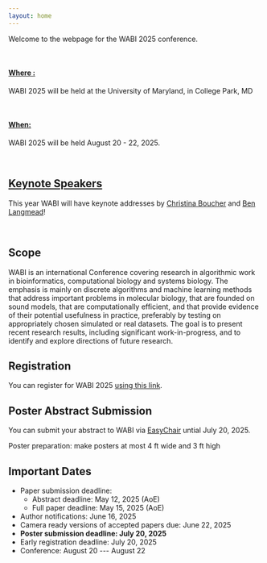 ```yaml
---
layout: home
---
```


Welcome to the webpage for the WABI 2025 conference.  

<br>

#### <u> Where : </u>
WABI 2025 will be held at the University of Maryland, in College Park, MD 

<br>

#### <u> When: </u>
WABI 2025 will be held August 20 - 22, 2025.

<br>

## <u> Keynote Speakers </u>

This year WABI will have keynote addresses by [Christina Boucher](https://www.christinaboucher.com/) and [Ben Langmead](https://www.langmead-lab.org/)!

<br>

## Scope

WABI is an international Conference covering research in algorithmic work in bioinformatics, computational biology and systems biology. The emphasis is mainly on discrete algorithms and machine learning methods that address important problems in molecular biology, that are founded on sound models, that are computationally efficient, and that provide evidence of their potential usefulness in practice, preferably by testing on appropriately chosen simulated or real datasets. The goal is to present recent research results, including significant work-in-progress, and to identify and explore directions of future research. 

## Registration

You can register for WABI 2025 [using this link](https://go.umd.edu/wabi25payment).

## Poster Abstract Submission

You can submit your abstract to WABI via [EasyChair](https://easychair.org/conferences/?conf=wabi2025) untial July 20, 2025.

Poster preparation: make posters at most 4 ft wide and 3 ft high


## Important Dates

* Paper submission deadline: 
  * Abstract deadline: May 12, 2025 (AoE)
  * Full paper deadline: May 15, 2025 (AoE)
* Author notifications: June 16, 2025
* Camera ready versions of accepted papers due: June 22, 2025
* <strong>Poster submission deadline: July 20, 2025</strong>
* Early registration deadline: July 20, 2025
* Conference: August 20 --- August 22

